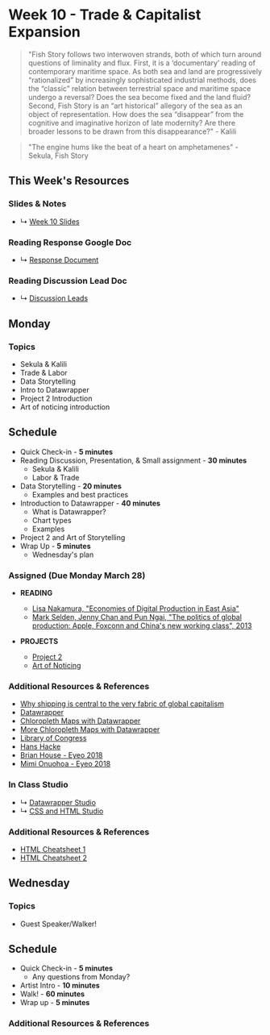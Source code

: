 # Week 10 - Trade & Capitalist Expansion

> "Fish Story follows two interwoven strands, both of which turn around questions of liminality and flux. First, it is a ‘documentary’ reading of contemporary maritime space. As both sea and land are progressively “rationalized” by increasingly sophisticated industrial methods, does the “classic” relation between terrestrial space and maritime space undergo a reversal? Does the sea become fixed and the land fluid? Second, Fish Story is an “art historical” allegory of the sea as an object of representation. How does the sea “disappear” from the cognitive and imaginative horizon of late modernity? Are there broader lessons to be drawn from this disappearance?" - Kalili

> "The engine hums like the beat of a heart on amphetamenes" - Sekula, Fish Story
## This Week's Resources

### Slides & Notes 
* ↳ [Week 10 Slides](https://docs.google.com/presentation/d/1cLYxunK8_iOUxLEHRSH7UjbvqIgpoc30CNkH5CqIXj4/edit?usp=sharing)
### Reading Response Google Doc
* ↳ [Response Document](https://docs.google.com/document/d/1tTH-Oac5-IsplvvS-ANf6MWLI_TKMXUMWU_Bvj79xXg/edit)
 
### Reading Discussion Lead Doc
* ↳ [Discussion Leads](https://docs.google.com/document/d/1cC8rhMC4xD7Kt0QunY-WffXRhs674FFQgHLNapdv_k4/edit#heading=h.ko9guovehion)

## Monday

### Topics
* Sekula & Kalili
* Trade & Labor
* Data Storytelling
* Intro to Datawrapper
* Project 2 Introduction
* Art of noticing introduction


## Schedule
* Quick Check-in - __5 minutes__
* Reading Discussion, Presentation, & Small assignment - __30 minutes__
    * Sekula & Kalili
    * Labor & Trade
* Data Storytelling - __20 minutes__
    * Examples and best practices    
* Introduction to Datawrapper - __40 minutes__
    * What is Datawrapper?
    * Chart types
    * Examples
* Project 2 and Art of Storytelling
* Wrap Up -  __5 minutes__
    * Wednesday's plan

### Assigned (**Due Monday March 28**)

* **READING**
    * [Lisa Nakamura, "Economies of Digital Production in East Asia"](http://static1.1.sqspcdn.com/static/f/707453/11409674/1301102745057/Media-Fields-2-Nakamura.pdf?token=XCUcazisBv2ZLAhbvcr58wwJJek%3D)
    * [Mark Selden, Jenny Chan and Pun Ngai, "The politics of global production: Apple, Foxconn and China's new working class", 2013](https://www.researchgate.net/publication/264225687_The_Politics_of_Global_Production_Apple_Foxconn_and_China's_New_Working_Class)
 
* **PROJECTS**
    * [Project 2](projects/project_02.md)
    * [Art of Noticing](projects/art-of-noticing.md)

### Additional Resources & References
* [Why shipping is central to the very fabric of global capitalism](https://www.youtube.com/watch?v=NrT9i4GS3fg)
* [Datawrapper](https://www.datawrapper.de/)
* [Chloropleth Maps with Datawrapper](https://blog.datawrapper.de/choroplethmaps/)
* [More Chloropleth Maps with Datawrapper](https://blog.datawrapper.de/weekly-chart-europegrowth/)
* [Library of Congress](https://www.loc.gov/)
* [Hans Hacke](https://www.hanshack.com/)
* [Brian House - Eyeo 2018](https://vimeo.com/287093394)
* [Mimi Onuohoa - Eyeo 2018](https://vimeo.com/233011125)



### In Class Studio
* ↳ [Datawrapper Studio](../tutorials_guides/exercises/week_09_studio.md)
* ↳ [CSS and HTML Studio](../tutorials_guides/exercises/week_10_studio.md)


### Additional Resources & References
* [HTML Cheatsheet 1](https://developer.mozilla.org/en-US/docs/Learn/HTML/Cheatsheet)
* [HTML Cheatsheet 2](https://drive.google.com/file/d/1V_Th2OPnb6FcRVPMcpqeWigFD7DC1XYx/view?usp=sharing)


## Wednesday

### Topics
* Guest Speaker/Walker!

## Schedule
* Quick Check-in - __5 minutes__
    * Any questions from Monday?
* Artist Intro - __10 minutes__
* Walk! - __60 minutes__
* Wrap up - __5 minutes__
 


### Additional Resources & References 
